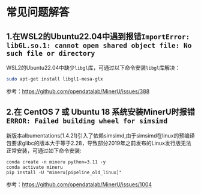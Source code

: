 # 常见问题解答

## 1.在WSL2的Ubuntu22.04中遇到报错`ImportError: libGL.so.1: cannot open shared object file: No such file or directory`

WSL2的Ubuntu22.04中缺少`libgl`库，可通过以下命令安装`libgl`库解决：

```bash
sudo apt-get install libgl1-mesa-glx
```

参考：https://github.com/opendatalab/MinerU/issues/388


## 2.在 CentOS 7 或 Ubuntu 18 系统安装MinerU时报错`ERROR: Failed building wheel for simsimd`

新版本albumentations(1.4.21)引入了依赖simsimd,由于simsimd在linux的预编译包要求glibc的版本大于等于2.28，导致部分2019年之前发布的Linux发行版无法正常安装，可通过如下命令安装:
```
conda create -n mineru python=3.11 -y
conda activate mineru
pip install -U "mineru[pipeline_old_linux]"
```

参考：https://github.com/opendatalab/MinerU/issues/1004
